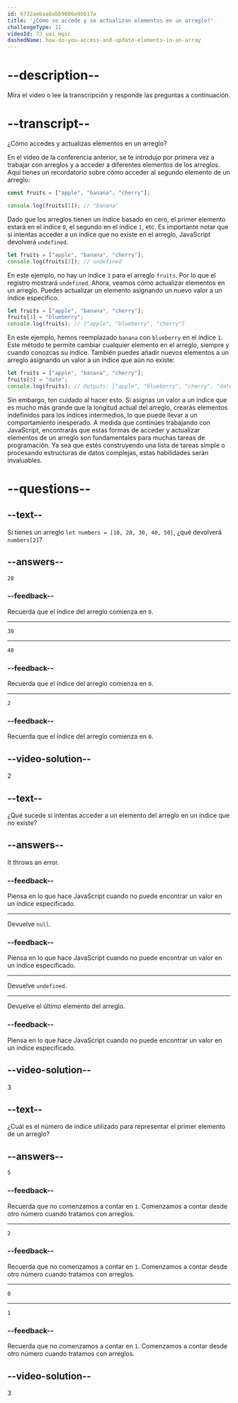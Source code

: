 ```yaml
---
id: 6732aebaa8abb9086a9bb17a
title: '¿Cómo se accede y se actualizan elementos en un arreglo?'
challengeType: 11
videoId: 7J_uai_mqic
dashedName: how-do-you-access-and-update-elements-in-an-array
---
```


# --description--

Mira el video o lee la transcripción y responde las preguntas a continuación.

# --transcript--

¿Cómo accedes y actualizas elementos en un arreglo?

En el video de la conferencia anterior, se te introdujo por primera vez a trabajar con arreglos y a acceder a diferentes elementos de los arreglos. Aquí tienes un recordatorio sobre cómo acceder al segundo elemento de un arreglo:

```js
const fruits = ["apple", "banana", "cherry"];

console.log(fruits[1]); // "banana"
```

Dado que los arreglos tienen un índice basado en cero, el primer elemento estará en el índice `0`, el segundo en el índice `1`, etc. Es importante notar que si intentas acceder a un índice que no existe en el arreglo, JavaScript devolverá `undefined`.

```js
let fruits = ["apple", "banana", "cherry"];
console.log(fruits[3]); // undefined
```

En este ejemplo, no hay un índice `3` para el arreglo `fruits`. Por lo que el registro mostrará `undefined`. Ahora, veamos cómo actualizar elementos en un arreglo. Puedes actualizar un elemento asignando un nuevo valor a un índice específico.

```js
let fruits = ["apple", "banana", "cherry"];
fruits[1] = "blueberry";
console.log(fruits); // ["apple", "blueberry", "cherry"]
```

En este ejemplo, hemos reemplazado `banana` con `blueberry` en el índice `1`. Este método te permite cambiar cualquier elemento en el arreglo, siempre y cuando conozcas su índice. También puedes añadir nuevos elementos a un arreglo asignando un valor a un índice que aún no existe:

```js
let fruits = ["apple", "banana", "cherry"];
fruits[3] = "date";
console.log(fruits); // Outputs: ["apple", "blueberry", "cherry", "date"]
```

Sin embargo, ten cuidado al hacer esto. Si asignas un valor a un índice que es mucho más grande que la longitud actual del arreglo, crearás elementos indefinidos para los índices intermedios, lo que puede llevar a un comportamiento inesperado. A medida que continúes trabajando con JavaScript, encontrarás que estas formas de acceder y actualizar elementos de un arreglo son fundamentales para muchas tareas de programación. Ya sea que estés construyendo una lista de tareas simple o procesando estructuras de datos complejas, estas habilidades serán invaluables.

# --questions--

## --text--

Si tienes un arreglo `let numbers = [10, 20, 30, 40, 50]`, ¿qué devolverá `numbers[2]`?

## --answers--

`20`

### --feedback--

Recuerda que el índice del arreglo comienza en `0`.

---

`30`

---

`40`

### --feedback--

Recuerda que el índice del arreglo comienza en `0`.

---

`2`

### --feedback--

Recuerda que el índice del arreglo comienza en `0`.

## --video-solution--

2

## --text--

¿Qué sucede si intentas acceder a un elemento del arreglo en un índice que no existe?

## --answers--

It throws an error.

### --feedback--

Piensa en lo que hace JavaScript cuando no puede encontrar un valor en un índice especificado.

---

Devuelve `null`.

### --feedback--

Piensa en lo que hace JavaScript cuando no puede encontrar un valor en un índice especificado.

---

Devuelve `undefined`.

---

Devuelve el último elemento del arreglo.

### --feedback--

Piensa en lo que hace JavaScript cuando no puede encontrar un valor en un índice especificado.

## --video-solution--

3

## --text--

¿Cuál es el número de índice utilizado para representar el primer elemento de un arreglo?

## --answers--

`5`

### --feedback--

Recuerda que no comenzamos a contar en `1`. Comenzamos a contar desde otro número cuando tratamos con arreglos.

---

`2`

### --feedback--

Recuerda que no comenzamos a contar en `1`. Comenzamos a contar desde otro número cuando tratamos con arreglos.

---

`0`

---

`1`

### --feedback--

Recuerda que no comenzamos a contar en `1`. Comenzamos a contar desde otro número cuando tratamos con arreglos.

## --video-solution--

3
